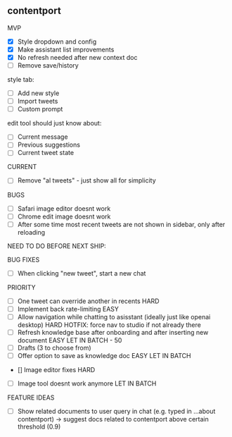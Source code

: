 ## contentport

MVP

- [x] Style dropdown and config
- [x] Make assistant list improvements
- [x] No refresh needed after new context doc
- [ ] Remove save/history

style tab:

- [ ] Add new style
- [ ] Import tweets
- [ ] Custom prompt

edit tool should just know about:

- [ ] Current message
- [ ] Previous suggestions
- [ ] Current tweet state

CURRENT

- [ ] Remove "al tweets" - just show all for simplicity

BUGS

- [ ] Safari image editor doesnt work
- [ ] Chrome edit image doesnt work
- [ ] After some time most recent tweets are not shown in sidebar, only after reloading

NEED TO DO BEFORE NEXT SHIP:

BUG FIXES

- [ ] When clicking "new tweet", start a new chat

PRIORITY

- [ ] One tweet can override another in recents HARD
- [ ] Implement back rate-limiting EASY
- [ ] Allow navigation while chatting to asisstant (ideally just like openai desktop) HARD
      HOTFIX: force nav to studio if not already there
- [ ] Refresh knowledge base after onboarding and after inserting new document EASY
      LET IN BATCH - 50
- [ ] Drafts (3 to choose from)
- [ ] Offer option to save as knowledge doc EASY
      LET IN BATCH
- [] Image editor fixes HARD
- [ ] Image tool doesnt work anymore
      LET IN BATCH

FEATURE IDEAS

- [ ] Show related documents to user query in chat (e.g. typed in ...about contentport) -> suggest docs related to contentport above certain threshold (0.9)
